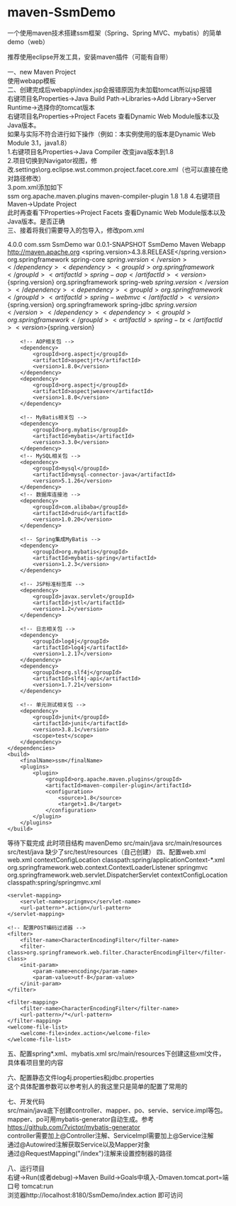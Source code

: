 # maven-SsmDemo
一个使用maven技术搭建ssm框架（Spring、Spring MVC、mybatis）的简单demo（web）  

推荐使用eclipse开发工具，安装maven插件（可能有自带）  

一、new Maven Project  
 使用webapp模板  
二、创建完成后webapp\index.jsp会报错原因为未加载tomcat所以jsp报错  
 右键项目名Properties->Java Build Path->Libraries->Add Library->Server Runtime->选择你的tomcat版本  
 右键项目名Properties->Project Facets 查看Dynamic Web Module版本以及Java版本。  
 如果与实际不符合进行如下操作（例如：本实例使用的版本是Dynamic Web Module 3.1，java1.8）  
 1.右键项目名Properties->Java Compiler 改变java版本到1.8  
 2.项目切换到Navigator视图，修改.settings\org.eclipse.wst.common.project.facet.core.xml（也可以直接在绝对路径修改）  
   <installed facet="java" version="1.8"/>
   <installed facet="jst.web" version="3.1"/>
 3.pom.xml添加如下    
   <build>
        <finalName>ssm</finalName>
        <plugins>
            <plugin>
                <groupId>org.apache.maven.plugins</groupId>
                <artifactId>maven-compiler-plugin</artifactId>
                <configuration>
                    <source>1.8</source>
                    <target>1.8</target>
                </configuration>
            </plugin>
        </plugins>
    </build>
 4.右键项目Maven->Update Project  
 此时再查看下Properties->Project Facets 查看Dynamic Web Module版本以及Java版本。是否正确  
三、接着将我们需要导入的包导入，修改pom.xml     

<project xmlns="http://maven.apache.org/POM/4.0.0" xmlns:xsi="http://www.w3.org/2001/XMLSchema-instance"
  xsi:schemaLocation="http://maven.apache.org/POM/4.0.0 http://maven.apache.org/maven-v4_0_0.xsd">
  <modelVersion>4.0.0</modelVersion>
  <groupId>com.ssm</groupId>
  <artifactId>SsmDemo</artifactId>
  <packaging>war</packaging>
  <version>0.0.1-SNAPSHOT</version>
  <name>SsmDemo Maven Webapp</name>
  <url>http://maven.apache.org</url>
  <properties>
        <!-- Spring版本号 -->
        <spring.version>4.3.8.RELEASE</spring.version>
    </properties>
    <dependencies>
        <!-- Spring相关包 -->
        <dependency>
            <groupId>org.springframework</groupId>
            <artifactId>spring-core</artifactId>
            <version>${spring.version}</version>
        </dependency>
        <dependency>
            <groupId>org.springframework</groupId>
            <artifactId>spring-aop</artifactId>
            <version>${spring.version}</version>
        </dependency>
        <dependency>
            <groupId>org.springframework</groupId>
            <artifactId>spring-web</artifactId>
            <version>${spring.version}</version>
        </dependency>
        <dependency>
            <groupId>org.springframework</groupId>
            <artifactId>spring-webmvc</artifactId>
            <version>${spring.version}</version>
        </dependency>
        <dependency>
            <groupId>org.springframework</groupId>
            <artifactId>spring-jdbc</artifactId>
            <version>${spring.version}</version>
        </dependency>
        <dependency>
            <groupId>org.springframework</groupId>
            <artifactId>spring-tx</artifactId>
            <version>${spring.version}</version>
        </dependency>

        <!-- AOP相关包 -->
        <dependency>
            <groupId>org.aspectj</groupId>
            <artifactId>aspectjrt</artifactId>
            <version>1.8.0</version>
        </dependency>
        <dependency>
            <groupId>org.aspectj</groupId>
            <artifactId>aspectjweaver</artifactId>
            <version>1.8.0</version>
        </dependency>

        <!-- MyBatis相关包 -->
        <dependency>
            <groupId>org.mybatis</groupId>
            <artifactId>mybatis</artifactId>
            <version>3.3.0</version>
        </dependency>
        <!-- MySQL相关包 -->
        <dependency>
            <groupId>mysql</groupId>
            <artifactId>mysql-connector-java</artifactId>
            <version>5.1.26</version>
        </dependency>
        <!-- 数据库连接池 -->
        <dependency>
            <groupId>com.alibaba</groupId>
            <artifactId>druid</artifactId>
            <version>1.0.20</version>
        </dependency>

        <!-- Spring集成MyBatis -->
        <dependency>
            <groupId>org.mybatis</groupId>
            <artifactId>mybatis-spring</artifactId>
            <version>1.2.3</version>
        </dependency>

        <!-- JSP标准标签库 -->
        <dependency>
            <groupId>javax.servlet</groupId>
            <artifactId>jstl</artifactId>
            <version>1.2</version>
        </dependency>

        <!-- 日志相关包 -->
        <dependency>
            <groupId>log4j</groupId>
            <artifactId>log4j</artifactId>
            <version>1.2.17</version>
        </dependency>
        <dependency>
            <groupId>org.slf4j</groupId>
            <artifactId>slf4j-api</artifactId>
            <version>1.7.21</version>
        </dependency>

        <!-- 单元测试相关包 -->
        <dependency>
            <groupId>junit</groupId>
            <artifactId>junit</artifactId>
            <version>3.8.1</version>
            <scope>test</scope>
        </dependency>
    </dependencies>
    <build>
        <finalName>ssm</finalName>
        <plugins>
            <plugin>
                <groupId>org.apache.maven.plugins</groupId>
                <artifactId>maven-compiler-plugin</artifactId>
                <configuration>
                    <source>1.8</source>
                    <target>1.8</target>
                </configuration>
            </plugin>
        </plugins>
    </build>
</project>
等待下载完成
此时项目结构
mavenDemo
 src/main/java
 src/main/resources
 src/test/java
 缺少了src/test/resources（自己创建）
四、配置web.xml
 web.xml
 <?xml version="1.0" encoding="UTF-8"?>
<web-app xmlns="http://xmlns.jcp.org/xml/ns/javaee" xmlns:xsi="http://www.w3.org/2001/XMLSchema-instance"
       xsi:schemaLocation="http://xmlns.jcp.org/xml/ns/javaee http://xmlns.jcp.org/xml/ns/javaee/web-app_3_1.xsd"
       version="3.1" metadata-complete="true">
       <!-- 加载spring容器 -->
	<context-param>
		<param-name>contextConfigLocation</param-name>
		<param-value>classpath:spring/applicationContext-*.xml</param-value>
	</context-param>
	<listener>
		<listener-class>org.springframework.web.context.ContextLoaderListener</listener-class>
	</listener>
	<!-- spring mvc 前端控制器 -->
	<servlet>
		<servlet-name>springmvc</servlet-name>
		<servlet-class>org.springframework.web.servlet.DispatcherServlet</servlet-class>
		<!-- contextConfigLocation配置springmvc加载的配置文件 如果不配置则会加载/WEB-INF/servlet名称-serlvet.xml(springmvc-spring.xml) -->
		<init-param>
			<param-name>contextConfigLocation</param-name>
			<param-value>classpath:spring/springmvc.xml</param-value>
		</init-param>
	</servlet>


	<servlet-mapping>
		<servlet-name>springmvc</servlet-name>
		<url-pattern>*.action</url-pattern>
	</servlet-mapping>

	<!-- 配置POST编码过滤器 -->
	<filter>
		<filter-name>CharacterEncodingFilter</filter-name>
		<filter-class>org.springframework.web.filter.CharacterEncodingFilter</filter-class>
		<init-param>
			<param-name>encoding</param-name>
			<param-value>utf-8</param-value>
		</init-param>
	</filter>

	<filter-mapping>
		<filter-name>CharacterEncodingFilter</filter-name>
		<url-pattern>/*</url-pattern>
	</filter-mapping>
	<welcome-file-list>
		<welcome-file>index.action</welcome-file>
	</welcome-file-list>
</web-app>
五、配置spring*.xml、mybatis.xml    
  src/main/resources下创建这些xml文件，具体看项目里的内容   
  
六、配置静态文件log4j.properties和jdbc.properties       
  这个具体配置参数可以参考别人的我这里只是简单的配置了常用的    
  
七、开发代码      
  src/main/java底下创建controller、mapper、po、servie、service.impl等包。     
  mapper、po可用mybatis-generator自动生成。参考 https://github.com/7victor/mybatis-generator     
  controller需要加上@Controller注解、ServiceImpl需要加上@Service注解    
  通过@Autowired注解获取Service以及Mapper对象    
  通过@RequestMapping("/index")注解来设置控制器的路径    
  
八、运行项目    
  右键->Run(或者debug)->Maven Build->Goals中填入-Dmaven.tomcat.port=端口号 tomcat:run    
  浏览器http://localhost:8180/SsmDemo/index.action   即可访问    
